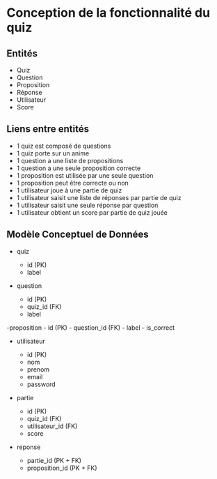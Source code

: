 # Conception de la fonctionnalité du quiz

## Entités

* Quiz
* Question
* Proposition
* Réponse
* Utilisateur
* Score

## Liens entre entités

* 1 quiz est composé de questions
* 1 quiz porte sur un anime
* 1 question a une liste de propositions
* 1 question a une seule proposition correcte
* 1 proposition est utilisée par une seule question
* 1 proposition peut être correcte ou non
* 1 utilisateur joue à une partie de quiz
* 1 utilisateur saisit une liste de réponses par partie de quiz
* 1 utilisateur saisit une seule réponse par question
* 1 utilisateur obtient un score par partie de quiz jouée

## Modèle Conceptuel de Données

- quiz
    - id (PK)
    - label
    
- question
    - id (PK)
    - quiz_id (FK)
    - label
    
-proposition
    - id (PK)
    - question_id (FK)
    - label
    - is_correct
    
- utilisateur
    - id (PK)
    - nom
    - prenom
    - email
    - password
    
- partie
    - id (PK)
    - quiz_id (FK)
    - utilisateur_id (FK)
    - score
    
- reponse
    - partie_id (PK + FK)
    - proposition_id (PK + FK)